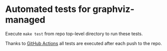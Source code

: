 # Automated tests for graphviz-managed

Execute `make test` from repo top-level directory to run these tests.

Thanks to [GitHub Actions] all tests are executed after each push to the repo.

[GitHub Actions]: https://github.com/sio/graphviz-managed/actions

